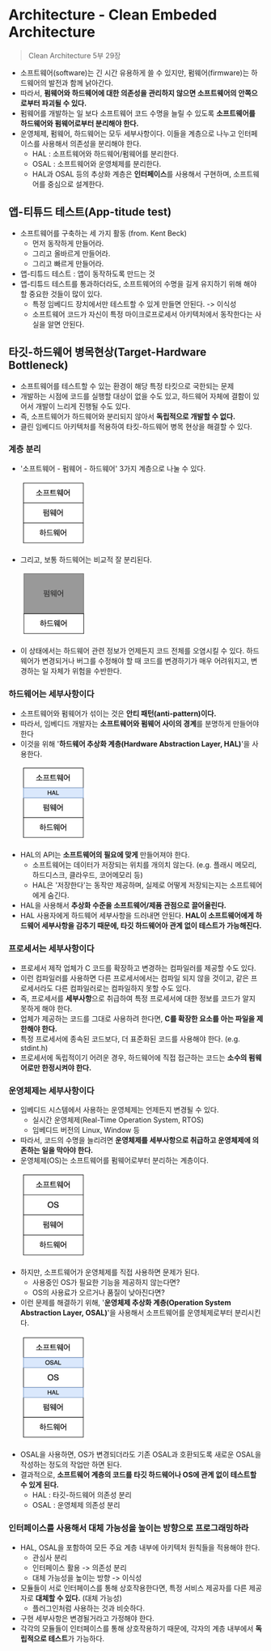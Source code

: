 # Architecture - Clean Embeded Architecture

> Clean Architecture 5부 29장

- 소프트웨어(software)는 긴 시간 유용하게 쓸 수 있지만, 펌웨어(firmware)는 하드웨어의 발전과 함께 낡아간다.
- 따라서, **펌웨어와 하드웨어에 대한 의존성을 관리하지 않으면 소프트웨어의 안쪽으로부터 파괴될 수 있다.**
- 펌웨어를 개발하는 일 보다 소프트웨어 코드 수명을 늘릴 수 있도록 **소프트웨어를 하드웨어와 펌웨어로부터 분리해야 한다.**
- 운영체제, 펌웨어, 하드웨어는 모두 세부사항이다. 이들을 계층으로 나누고 인터페이스를 사용해서 의존성을 분리해야 한다.
    - HAL : 소프트웨어와 하드웨어/펌웨어를 분리한다.
    - OSAL : 소프트웨어와 운영체제를 분리한다.
    - HAL과 OSAL 등의 추상화 계층은 **인터페이스**를 사용해서 구현하며, 소프트웨어를 중심으로 설계한다.

## 앱-티튜드 테스트(App-titude test)

- 소프트웨어를 구축하는 세 가지 활동 (from. Kent Beck)
    - 먼저 동작하게 만들어라.
    - 그리고 올바르게 만들어라.
    - 그리고 빠르게 만들어라.
- 앱-티튜드 테스트 : 앱이 동작하도록 만드는 것
- 앱-티튜드 테스트를 통과하더라도, 소프트웨어의 수명을 길게 유지하기 위해 해야 할 중요한 것들이 많이 있다.
    - 특정 임베디드 장치에서만 테스트할 수 있게 만들면 안된다. -> 이식성
    - 소프트웨어 코드가 자신이 특정 마이크로프로세서 아키텍처에서 동작한다는 사실을 알면 안된다.

## 타깃-하드웨어 병목현상(Target-Hardware Bottleneck)

- 소프트웨어를 테스트할 수 있는 환경이 해당 특정 타킷으로 국한되는 문제
- 개발하는 시점에 코드를 실행할 대상이 없을 수도 있고, 하드웨어 자체에 결함이 있어서 개발이 느리게 진행될 수도 있다.
- 즉, 소프트웨어가 하드웨어와 분리되지 않아서 **독립적으로 개발할 수 없다.**
- 클린 임베디드 아키텍처를 적용하여 타킷-하드웨어 병목 현상을 해결할 수 있다.

### 계층 분리

- '소프트웨어 - 펌웨어 - 하드웨어' 3가지 계층으로 나눌 수 있다.
    <p><img src="img/clean-embeded-architecture-layer.png" width="130"></p>
- 그리고, 보통 하드웨어는 비교적 잘 분리된다.
    <p><img src="img/clean-embeded-architecture-layer-2.png" width="130"></p>
- 이 상태에서는 하드웨어 관련 정보가 언제든지 코드 전체를 오염시킬 수 있다. 하드웨어가 변경되거나 버그를 수정해야 할 때 코드를 변경하기가 매우 어려워지고, 변경하는 일 자체가 위험을 수반한다.

### 하드웨어는 세부사항이다

- 소프트웨어와 펌웨어가 섞이는 것은 **안티 패턴(anti-pattern)이다.** 
- 따라서, 임베디드 개발자는 **소프트웨어와 펌웨어 사이의 경계**를 분명하게 만들어야 한다
- 이것을 위해 '**하드웨어 추상화 계층(Hardware Abstraction Layer, HAL)**'을 사용한다.
    <p><img src="img/clean-embeded-architecture-hal.png" width="130"></p>
- HAL의 API는 **소프트웨어의 필요에 맞게** 만들어져야 한다.
    - 소프트웨어는 데이터가 저장되는 위치를 개의치 않는다. (e.g. 플래시 메모리, 하드디스크, 클라우드, 코어메모리 등)
    - HAL은 '저장한다'는 동작만 제공하며, 실제로 어떻게 저장되는지는 소프트웨어에게 숨긴다.
- HAL을 사용해서 **추상화 수준을 소프트웨어/제품 관점으로 끌어올린다.**
- HAL 사용자에게 하드웨어 세부사항을 드러내면 안된다. **HAL이 소프트웨어에게 하드웨어 세부사항을 감추기 때문에, 타깃 하드웨어아 관계 없이 테스트가 가능해진다.**

### 프로세서는 세부사항이다

- 프로세서 제작 업체가 C 코드를 확장하고 변경하는 컴파일러를 제공할 수도 있다.
- 이런 컴파일러를 사용하면 다른 프로세서에서는 컴파일 되지 않을 것이고, 같은 프로세서라도 다른 컴파일러로는 컴파일하지 못할 수도 있다.
- 즉, 프로세서를 **세부사항**으로 취급하여 특정 프로세서에 대한 정보를 코드가 알지 못하게 해야 한다.
- 업체가 제공하는 코드를 그대로 사용하려 한다면, **C를 확장한 요소를 아는 파일을 제한해야 한다.**
- 특정 프로세서에 종속된 코드보다, 더 표준화된 코드를 사용해야 한다. (e.g. stdint.h)
- 프로세서에 독립적이기 어려운 경우, 하드웨어에 직접 접근하는 코드는 **소수의 펌웨어로만 한정시켜야 한다.**

### 운영체제는 세부사항이다

- 임베디드 시스템에서 사용하는 운영체제는 언제든지 변경될 수 있다.
    - 실시간 운영체제(Real-Time Operation System, RTOS)
    - 임베디드 버전의 Linux, Window 등
- 따라서, 코드의 수명을 늘리려면 **운영체제를 세부사항으로 취급하고 운영체제에 의존하는 일을 막아야 한다.**
- 운영체제(OS)는 소프트웨어를 펌웨어로부터 분리하는 계층이다.
    <p><img src="img/clean-embeded-architecture-os.png" width="130"></p>
- 하지만, 소프트웨어가 운영체제를 직접 사용하면 문제가 된다.
    - 사용중인 OS가 필요한 기능을 제공하지 않는다면?
    - OS의 사용료가 오르거나 품질이 낮아진다면?
- 이런 문제를 해결하기 위해, '**운영체제 추상화 계층(Operation System Abstraction Layer, OSAL)**'을 사용해서 소프트웨어를 운영체제로부터 분리시킨다.
    <p><img src="img/clean-embeded-architecture-osal.png" width="130"></p>
- OSAL을 사용하면, OS가 변경되더라도 기존 OSAL과 호환되도록 새로운 OSAL을 작성하는 정도의 작업만 하면 된다.
- 결과적으로, **소프트웨어 계층의 코드를 타깃 하드웨어나 OS에 관계 없이 테스트할 수 있게 된다.**
    - HAL : 타깃-하드웨어 의존성 분리
    - OSAL : 운영체제 의존성 분리


### 인터페이스를 사용해서 대체 가능성을 높이는 방향으로 프로그래밍하라

- HAL, OSAL을 포함하여 모든 주요 계층 내부에 아키텍처 원칙들을 적용해야 한다.
    - 관심사 분리
    - 인터페이스 활용 -> 의존성 분리
    - 대체 가능성을 높이는 방향 -> 이식성
- 모듈들이 서로 인터페이스를 통해 상호작용한다면, 특정 서비스 제공자를 다른 제공자로 **대체할 수 있다.** (대체 가능성)
    - 플러그인처럼 사용하는 것과 비슷하다.
- 구현 세부사항은 변경될거라고 가정해야 한다.
- 각각의 모듈들이 인터페이스를 통해 상호작용하기 때문에, 각자의 계층 내부에서 **독립적으로 테스트**가 가능하다.